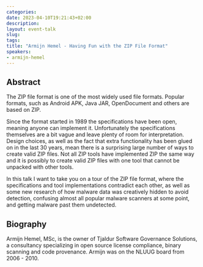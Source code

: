 ```yaml
---
categories:
date: 2023-04-10T19:21:43+02:00
description:
layout: event-talk
slug:
tags:
title: "Armijn Hemel - Having Fun with the ZIP File Format"
speakers:
- armijn-hemel 
---
```


## Abstract

The ZIP file format is one of the most widely used file formats. Popular formats, such as Android APK, Java JAR, OpenDocument and others are based on ZIP.

Since the format started in 1989 the specifications have been open, meaning anyone can implement it. Unfortunately the specifications themselves are a bit vague and leave plenty of room for interpretation. Design choices, as well as the fact that extra functionality has been glued on in the last 30 years, mean there is a surprising large number of ways to create valid ZIP files. Not all ZIP tools have implemented ZIP the same way and it is possibly to create valid ZIP files with one tool that cannot be unpacked with other tools.

In this talk I want to take you on a tour of the ZIP file format, where the specifications and tool implementations contradict each other, as well as some new research of how malware data was creatively hidden to avoid detection, confusing almost all popular malware scanners at some point, and getting malware past them undetected.

## Biography

Armijn Hemel, MSc, is the owner of Tjaldur Software Governance Solutions, a consultancy specializing in open source license compliance, binary scanning and code provenance. Armijn was on the NLUUG board from 2006 - 2010.

